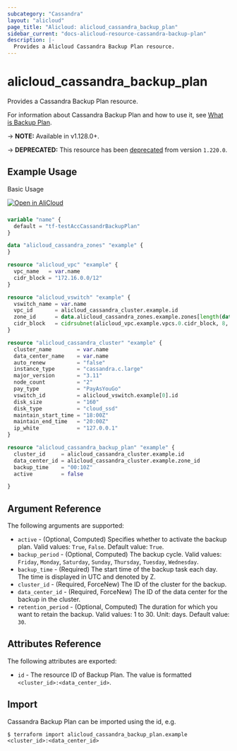 ```yaml
---
subcategory: "Cassandra"
layout: "alicloud"
page_title: "Alicloud: alicloud_cassandra_backup_plan"
sidebar_current: "docs-alicloud-resource-cassandra-backup-plan"
description: |-
  Provides a Alicloud Cassandra Backup Plan resource.
---
```


# alicloud\_cassandra\_backup\_plan

Provides a Cassandra Backup Plan resource.

For information about Cassandra Backup Plan and how to use it, see [What is Backup Plan](https://www.alibabacloud.com/help/doc-detail/157522.htm).

-> **NOTE:** Available in v1.128.0+.

-> **DEPRECATED:**  This resource has been [deprecated](https://www.alibabacloud.com/help/en/apsaradb-for-cassandra/latest/cassandra-delisting-notice) from version `1.220.0`.

## Example Usage

Basic Usage

<div style="display: block;margin-bottom: 40px;"><div class="oics-button" style="float: right;position: absolute;margin-bottom: 10px;">
  <a href="https://api.aliyun.com/api-tools/terraform?resource=alicloud_cassandra_backup_plan&exampleId=3414856e-f38c-8a1c-9fb1-9955179ec5706d9e5b6c&activeTab=example&spm=docs.r.cassandra_backup_plan.0.3414856ef3&intl_lang=EN_US" target="_blank">
    <img alt="Open in AliCloud" src="https://img.alicdn.com/imgextra/i1/O1CN01hjjqXv1uYUlY56FyX_!!6000000006049-55-tps-254-36.svg" style="max-height: 44px; max-width: 100%;">
  </a>
</div></div>

```terraform

variable "name" {
  default = "tf-testAccCassandrBackupPlan"
}

data "alicloud_cassandra_zones" "example" {
}

resource "alicloud_vpc" "example" {
  vpc_name   = var.name
  cidr_block = "172.16.0.0/12"
}

resource "alicloud_vswitch" "example" {
  vswitch_name = var.name
  vpc_id       = alicloud_cassandra_cluster.example.id
  zone_id      = data.alicloud_cassandra_zones.example.zones[length(data.alicloud_cassandra_zones.example.ids) + (-1)].id
  cidr_block   = cidrsubnet(alicloud_vpc.example.vpcs.0.cidr_block, 8, 4)
}

resource "alicloud_cassandra_cluster" "example" {
  cluster_name        = var.name
  data_center_name    = var.name
  auto_renew          = "false"
  instance_type       = "cassandra.c.large"
  major_version       = "3.11"
  node_count          = "2"
  pay_type            = "PayAsYouGo"
  vswitch_id          = alicloud_vswitch.example[0].id
  disk_size           = "160"
  disk_type           = "cloud_ssd"
  maintain_start_time = "18:00Z"
  maintain_end_time   = "20:00Z"
  ip_white            = "127.0.0.1"
}

resource "alicloud_cassandra_backup_plan" "example" {
  cluster_id     = alicloud_cassandra_cluster.example.id
  data_center_id = alicloud_cassandra_cluster.example.zone_id
  backup_time    = "00:10Z"
  active         = false

}

```

## Argument Reference

The following arguments are supported:

* `active` - (Optional, Computed) Specifies whether to activate the backup plan. Valid values: `True`, `False`. Default value: `True`.
* `backup_period` - (Optional, Computed) The backup cycle. Valid values: `Friday`, `Monday`, `Saturday`, `Sunday`, `Thursday`, `Tuesday`, `Wednesday`.
* `backup_time` - (Required) The start time of the backup task each day. The time is displayed in UTC and denoted by Z.
* `cluster_id` - (Required, ForceNew) The ID of the cluster for the backup.
* `data_center_id` - (Required, ForceNew) The ID of the data center for the backup in the cluster.
* `retention_period` - (Optional, Computed) The duration for which you want to retain the backup. Valid values: 1 to 30. Unit: days. Default value: `30`.

## Attributes Reference

The following attributes are exported:

* `id` - The resource ID of Backup Plan. The value is formatted `<cluster_id>:<data_center_id>`.

## Import

Cassandra Backup Plan can be imported using the id, e.g.

```shell
$ terraform import alicloud_cassandra_backup_plan.example <cluster_id>:<data_center_id>
```
